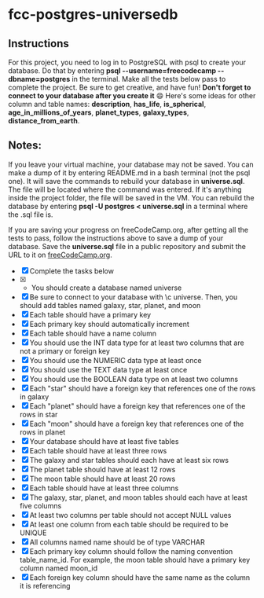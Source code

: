 # fcc-postgres-universedb
## Instructions
For this project, you need to log in to PostgreSQL with psql to create your database. Do that by entering **psql --username=freecodecamp --dbname=postgres** in the terminal. Make all the tests below pass to complete the project. Be sure to get creative, and have fun!
 **Don't forget to connect to your database after you create it** 😄
Here's some ideas for other column and table names: **description**, **has_life**, **is_spherical**, **age_in_millions_of_years**, **planet_types**, **galaxy_types**, **distance_from_earth**.
## Notes:
If you leave your virtual machine, your database may not be saved. You can make a dump of it by entering README.md in a bash terminal (not the psql one). It will save the commands to rebuild your database in **universe.sql**. The file will be located where the command was entered. If it's anything inside the project folder, the file will be saved in the VM. You can rebuild the database by entering **psql -U postgres < universe.sql** in a terminal where the .sql file is.

If you are saving your progress on freeCodeCamp.org, after getting all the tests to pass, follow the instructions above to save a dump of your database. Save the **universe.sql** file in a public repository and submit the URL to it on [freeCodeCamp.org](https://www.freecodecamp.org/).

- [x] Complete the tasks below
 - [x] - You should create a database named universe
 - [x] Be sure to connect to your database with \c universe. Then, you should add tables named galaxy, star, planet, and moon
 - [x] Each table should have a primary key
 - [x] Each primary key should automatically increment
 - [x] Each table should have a name column
 - [x] You should use the INT data type for at least two columns that are not a primary or foreign key
 - [x] You should use the NUMERIC data type at least once
 - [x] You should use the TEXT data type at least once
 - [x] You should use the BOOLEAN data type on at least two columns
 - [x] Each "star" should have a foreign key that references one of the rows in galaxy
 - [x] Each "planet" should have a foreign key that references one of the rows in star
 - [x] Each "moon" should have a foreign key that references one of the rows in planet
 - [x] Your database should have at least five tables
 - [x] Each table should have at least three rows
 - [x] The galaxy and star tables should each have at least six rows
 - [x] The planet table should have at least 12 rows
 - [x] The moon table should have at least 20 rows
 - [x] Each table should have at least three columns
 - [x] The galaxy, star, planet, and moon tables should each have at least five columns
 - [x] At least two columns per table should not accept NULL values
 - [x] At least one column from each table should be required to be UNIQUE
 - [x] All columns named name should be of type VARCHAR
 - [x] Each primary key column should follow the naming convention table_name_id. For example, the moon table should have a primary key column named moon_id
 - [x] Each foreign key column should have the same name as the column it is referencing
